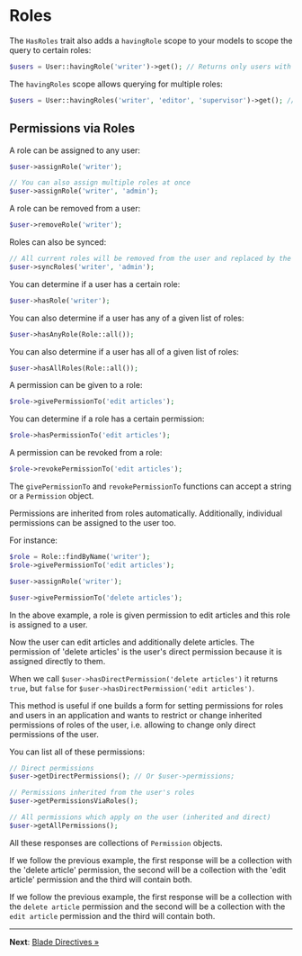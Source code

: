 # Roles

The `HasRoles` trait also adds a `havingRole` scope to your models to scope the query to certain roles:

```php
$users = User::havingRole('writer')->get(); // Returns only users with the role 'writer'
```

The `havingRoles` scope allows querying for multiple roles:

```php
$users = User::havingRoles('writer', 'editor', 'supervisor')->get(); // Returns the users that have at least one of the given roles
```

## Permissions via Roles

A role can be assigned to any user:

```php
$user->assignRole('writer');

// You can also assign multiple roles at once
$user->assignRole('writer', 'admin');
```

A role can be removed from a user:

```php
$user->removeRole('writer');
```

Roles can also be synced:

```php
// All current roles will be removed from the user and replaced by the array given
$user->syncRoles('writer', 'admin');
```

You can determine if a user has a certain role:

```php
$user->hasRole('writer');
```

You can also determine if a user has any of a given list of roles:

```php
$user->hasAnyRole(Role::all());
```

You can also determine if a user has all of a given list of roles:

```php
$user->hasAllRoles(Role::all());
```

A permission can be given to a role:

```php
$role->givePermissionTo('edit articles');
```

You can determine if a role has a certain permission:

```php
$role->hasPermissionTo('edit articles');
```

A permission can be revoked from a role:

```php
$role->revokePermissionTo('edit articles');
```

The `givePermissionTo` and `revokePermissionTo` functions can accept a string or a `Permission` object.

Permissions are inherited from roles automatically. Additionally, individual permissions can be assigned to the user too.

For instance:

```php
$role = Role::findByName('writer');
$role->givePermissionTo('edit articles');

$user->assignRole('writer');

$user->givePermissionTo('delete articles');
```

In the above example, a role is given permission to edit articles and this role is assigned to a user.

Now the user can edit articles and additionally delete articles. The permission of 'delete articles' is the user's
direct permission because it is assigned directly to them.

When we call `$user->hasDirectPermission('delete articles')` it returns `true`, but `false` for `$user->hasDirectPermission('edit articles')`.

This method is useful if one builds a form for setting permissions for roles and users in an application and wants to
restrict or change inherited permissions of roles of the user, i.e. allowing to change only direct permissions of the user.

You can list all of these permissions:

```php
// Direct permissions
$user->getDirectPermissions(); // Or $user->permissions;

// Permissions inherited from the user's roles
$user->getPermissionsViaRoles();

// All permissions which apply on the user (inherited and direct)
$user->getAllPermissions();
```

All these responses are collections of `Permission` objects.

If we follow the previous example, the first response will be a collection with the 'delete article' permission, the
second will be a collection with the 'edit article' permission and the third will contain both.

If we follow the previous example, the first response will be a collection with the `delete article` permission and
the second will be a collection with the `edit article` permission and the third will contain both.

---

**Next**: [Blade Directives &raquo;](blade-directives.md)
